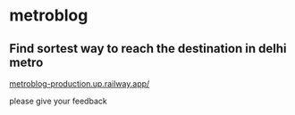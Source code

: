 # metroblog

## Find sortest way to reach the destination in delhi metro 

<a href='metroblog-production.up.railway.app'>metroblog-production.up.railway.app/</a>

please give your feedback
